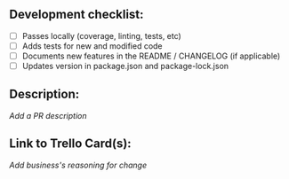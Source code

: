 ## Development checklist:
- [ ] Passes locally (coverage, linting, tests, etc)
- [ ] Adds tests for new and modified code
- [ ] Documents new features in the README / CHANGELOG (if applicable)
- [ ] Updates version in package.json and package-lock.json

## Description: 

*Add a PR description*

## Link to Trello Card(s):

*Add business's reasoning for change*